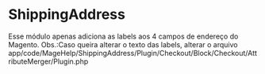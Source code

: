 # ShippingAddress

Esse módulo apenas adiciona as labels aos 4 campos de endereço do Magento.
Obs.:Caso queira alterar o texto das labels, alterar o arquivo app/code/MageHelp/ShippingAddress/Plugin/Checkout/Block/Checkout/AttributeMerger/Plugin.php
